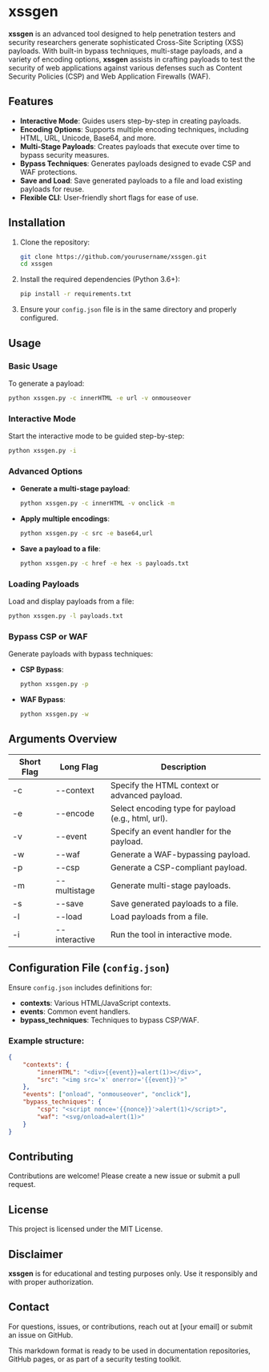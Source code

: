 # xssgen

**xssgen** is an advanced tool designed to help penetration testers and security researchers generate sophisticated Cross-Site Scripting (XSS) payloads. With built-in bypass techniques, multi-stage payloads, and a variety of encoding options, **xssgen** assists in crafting payloads to test the security of web applications against various defenses such as Content Security Policies (CSP) and Web Application Firewalls (WAF).

## Features

- **Interactive Mode**: Guides users step-by-step in creating payloads.
- **Encoding Options**: Supports multiple encoding techniques, including HTML, URL, Unicode, Base64, and more.
- **Multi-Stage Payloads**: Creates payloads that execute over time to bypass security measures.
- **Bypass Techniques**: Generates payloads designed to evade CSP and WAF protections.
- **Save and Load**: Save generated payloads to a file and load existing payloads for reuse.
- **Flexible CLI**: User-friendly short flags for ease of use.

## Installation

1. Clone the repository:

    ```bash
    git clone https://github.com/yourusername/xssgen.git
    cd xssgen
    ```

2. Install the required dependencies (Python 3.6+):

    ```bash
    pip install -r requirements.txt
    ```

3. Ensure your `config.json` file is in the same directory and properly configured.

## Usage

### Basic Usage

To generate a payload:

```bash
python xssgen.py -c innerHTML -e url -v onmouseover
```

### Interactive Mode

Start the interactive mode to be guided step-by-step:

```bash
python xssgen.py -i
```

### Advanced Options

- **Generate a multi-stage payload**:

    ```bash
    python xssgen.py -c innerHTML -v onclick -m
    ```

- **Apply multiple encodings**:

    ```bash
    python xssgen.py -c src -e base64,url
    ```

- **Save a payload to a file**:

    ```bash
    python xssgen.py -c href -e hex -s payloads.txt
    ```

### Loading Payloads

Load and display payloads from a file:

```bash
python xssgen.py -l payloads.txt
```

### Bypass CSP or WAF

Generate payloads with bypass techniques:
- **CSP Bypass**:

    ```bash
    python xssgen.py -p
    ```

- **WAF Bypass**:

    ```bash
    python xssgen.py -w
    ```

## Arguments Overview

| Short Flag | Long Flag          | Description                                        |
|------------|--------------------|----------------------------------------------------|
| -c         | --context          | Specify the HTML context or advanced payload.      |
| -e         | --encode           | Select encoding type for payload (e.g., html, url).|
| -v         | --event            | Specify an event handler for the payload.          |
| -w         | --waf              | Generate a WAF-bypassing payload.                  |
| -p         | --csp              | Generate a CSP-compliant payload.                  |
| -m         | --multistage       | Generate multi-stage payloads.                     |
| -s         | --save             | Save generated payloads to a file.                 |
| -l         | --load             | Load payloads from a file.                         |
| -i         | --interactive      | Run the tool in interactive mode.                  |

## Configuration File (`config.json`)

Ensure `config.json` includes definitions for:
- **contexts**: Various HTML/JavaScript contexts.
- **events**: Common event handlers.
- **bypass_techniques**: Techniques to bypass CSP/WAF.

### Example structure:

```json
{
    "contexts": {
        "innerHTML": "<div>{{event}}=alert(1)></div>",
        "src": "<img src='x' onerror='{{event}}'>"
    },
    "events": ["onload", "onmouseover", "onclick"],
    "bypass_techniques": {
        "csp": "<script nonce='{{nonce}}'>alert(1)</script>",
        "waf": "<svg/onload=alert(1)>"
    }
}
```

## Contributing

Contributions are welcome! Please create a new issue or submit a pull request.

## License

This project is licensed under the MIT License.

## Disclaimer

**xssgen** is for educational and testing purposes only. Use it responsibly and with proper authorization.

## Contact

For questions, issues, or contributions, reach out at [your email] or submit an issue on GitHub.


This markdown format is ready to be used in documentation repositories, GitHub pages, or as part of a security testing toolkit.
